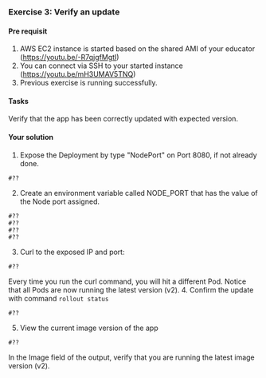 ### Exercise 3: Verify an update
####  Pre requisit
1. AWS EC2 instance is started based on the shared AMI of your educator (https://youtu.be/-R7qjgfMgtI)  
2. You can connect via SSH to your started instance (https://youtu.be/mH3UMAV5TNQ)
3. Previous exercise is running successfully.
#### Tasks
Verify that the app has been correctly updated with expected version.
#### Your solution
1. Expose the Deployment by type "NodePort" on Port 8080, if not already done.
```
#??
```
2. Create an environment variable called NODE_PORT that has the value of the Node port assigned.
```
#??
#??
#??
#??
```
3. Curl to the exposed IP and port:
```
#??
```
Every time you run the curl command, you will hit a different Pod. 
Notice that all Pods are now running the latest version (v2).
4. Confirm the update with command ```rollout status```
```
#??
```
5. View the current image version of the app
```
#??
```
In the Image field of the output, verify that you are running the latest image version (v2).
